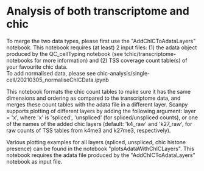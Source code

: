 # Analysis of both transcriptome and chic

To merge the two data types, please first use the "AddChICToAdataLayers" notebook. This notebook requires (at least) 2 input files: 
(1) the adata object produced by the QC_cellTyping notebook (see tchic/transcriptome-notebooks for more information) and 
(2) TSS coverage count table(s) of your favourite chic data. <br/>
To add normalised data, please see chic-analysis/single-cell/20210305_normaliseChICData.ipynb

This notebook formats the chic count tables to make sure it has the same dimensions and ordering as compared to the transcriptome data, and merges these count tables with the adata file in a different layer. 
Scanpy supports plotting of different layers by adding the following argument: layer = 'x', where 'x' is 'spliced', 'unspliced' (for spliced/unspliced counts), 
or one of the names of the added chic layers (default: 'k4_raw' and 'k27_raw', for raw counts of TSS tables from k4me3 and k27me3, respectively). 


Various plotting examples for all layers (spliced, unspliced, chic histone presence) can be found in the notebook "plotsAdataWithChICLayers". This notebook requires the adata file produced by the "AddChICToAdataLayers" notebook as input file.


<br/>
